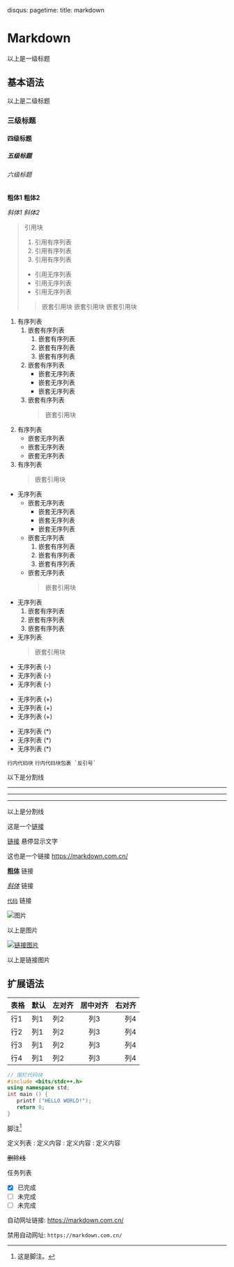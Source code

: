 disqus:
pagetime:
title: markdown

Markdown
===

以上是一级标题

基本语法
---

以上是二级标题

### 三级标题

#### 四级标题

##### 五级标题

###### 六级标题

**粗体1** __粗体2__

*斜体1* _斜体2_

> 引用块
>
> 1. 引用有序列表
> 2. 引用有序列表
> 3. 引用有序列表
>
> + 引用无序列表
> + 引用无序列表
> + 引用无序列表
>
>> 嵌套引用块
>> 嵌套引用块
>> 嵌套引用块

1. 有序列表
   1. 嵌套有序列表
      1. 嵌套有序列表
      2. 嵌套有序列表
      3. 嵌套有序列表
   2. 嵌套有序列表
      + 嵌套无序列表
      + 嵌套无序列表
      + 嵌套无序列表
   3. 嵌套有序列表
      > 嵌套引用块
2. 有序列表
   + 嵌套无序列表
   + 嵌套无序列表
   + 嵌套无序列表
3. 有序列表
   > 嵌套引用块

+ 无序列表
   + 嵌套无序列表
      + 嵌套无序列表
      + 嵌套无序列表
      + 嵌套无序列表
   + 嵌套无序列表
      1. 嵌套有序列表
      2. 嵌套有序列表
      3. 嵌套有序列表
   + 嵌套无序列表
      > 嵌套引用块
+ 无序列表
   1. 嵌套有序列表
   2. 嵌套有序列表
   3. 嵌套有序列表
+ 无序列表
   > 嵌套引用块

- 无序列表 (-)
- 无序列表 (-)
- 无序列表 (-)

+ 无序列表 (+)
+ 无序列表 (+)
+ 无序列表 (+)

* 无序列表 (*)
* 无序列表 (*)
* 无序列表 (*)

` 行内代码块 `
`` 行内代码块包裹 `反引号` ``

以下是分割线

***

---

___

以上是分割线

这是一个[链接](https://markdown.com.cn/)

[链接](https://markdown.com.cn/ "Markdown语法") 悬停显示文字

这也是一个链接 <https://markdown.com.cn/>

**[粗体](https://markdown.com.cn/)** 链接

*[斜体](https://markdown.com.cn/)* 链接

[`代码`](https://markdown.com.cn/) 链接

<!-- [引用类型链接] [^link] -->

![图片](https://cdn.seovx.com/d/?mom=302)

以上是图片

[![链接图片](https://moe.jitsu.top/img/)](https://markdown.com.cn/)

以上是链接图片

## 扩展语法

| 表格 | 默认 | 左对齐 | 居中对齐 | 右对齐 |
|-----|------|:-------|:-------:|------:|
| 行1 | 列1  | 列2    | 列3      | 列4   |
| 行2 | 列1  | 列2    | 列3      | 列4   |
| 行3 | 列1  | 列2    | 列3      | 列4   |
| 行4 | 列1  | 列2    | 列3      | 列4   |

``` cpp
// 围栏代码块
#include <bits/stdc++.h>
using namespace std;
int main () {
   printf ("HELLO WORLD!");
   return 0;
}
```

脚注[^foot]

定义列表
: 定义内容
: 定义内容
: 定义内容

~~删除线~~

任务列表

- [x] 已完成
- [ ] 未完成
- [ ] 未完成

自动网址链接: https://markdown.com.cn/

禁用自动网址: `https://markdown.com.cn/`

<!-- [^link]: https://markdown.com.cn/ (Markdown语法) -->

[^foot]: 这是脚注。